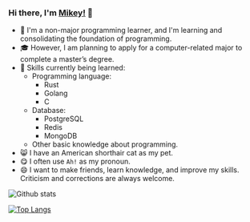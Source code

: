 ### Hi there, I'm [Mikey!](https://github.com/dirname) :wave:
- :boy: I'm a non-major programming learner, and I'm learning and consolidating the foundation of programming.
- :mortar_board: However, I am planning to apply for a computer-related major to complete a master’s degree.
- :blue_book: Skills currently being learned:
    - Programming language:
        - Rust
        - Golang
        - C
    -  Database:
        - PostgreSQL
        - Redis
        - MongoDB    
    - Other basic knowledge about programming.
- :smile_cat: I have an American shorthair cat as my pet.
- :yum: I often use `Ah!` as my pronoun.
- :smile: I want to make friends, learn knowledge, and improve my skills. Criticism and corrections are always welcome.

![Github stats](https://github-readme-stats.vercel.app/api?username=dirname&count_private=true&show_icons=false&&bg_color=30,e96443,904e95&title_color=fff&text_color=fff)

[![Top Langs](https://github-readme-stats.vercel.app/api/top-langs/?username=dirname&langs_count=10&hide=javascript,html,css&&bg_color=30,e96443,904e95&title_color=fff&text_color=fff&layout=compact&card_width=445)](https://github.com/dirname/dirname)
